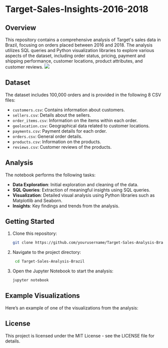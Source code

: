 # Target-Sales-Insights-2016-2018

## Overview

This repository contains a comprehensive analysis of Target's sales data in Brazil, focusing on orders placed between 2016 and 2018. The analysis utilizes SQL queries and Python visualization libraries to explore various aspects of the dataset, including order status, pricing, payment and shipping performance, customer locations, product attributes, and customer reviews.
![](images/schema.png)

## Dataset

The dataset includes 100,000 orders and is provided in the following 8 CSV files:

- `customers.csv`: Contains information about customers.
- `sellers.csv`: Details about the sellers.
- `order_items.csv`: Information on the items within each order.
- `geolocation.csv`: Geographical data related to customer locations.
- `payments.csv`: Payment details for each order.
- `orders.csv`: General order details.
- `products.csv`: Information on the products.
- `reviews.csv`: Customer reviews of the products.

## Analysis

The notebook performs the following tasks:

- **Data Exploration**: Initial exploration and cleaning of the data.
- **SQL Queries**: Extraction of meaningful insights using SQL queries.
- **Visualization**: Detailed visual analysis using Python libraries such as Matplotlib and Seaborn.
- **Insights**: Key findings and trends from the analysis.

## Getting Started

1. Clone this repository:
   ```bash
   git clone https://github.com/yourusername/Target-Sales-Analysis-Brazil.git

2. Navigate to the project directory:
   ```bash
    cd Target-Sales-Analysis-Brazil

3. Open the Jupyter Notebook to start the analysis:
    ```bash
    jupyter notebook

## Example Visualizations
Here’s an example of one of the visualizations from the analysis:




## License
This project is licensed under the MIT License - see the LICENSE file for details.


